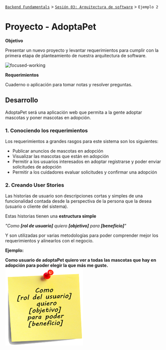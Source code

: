 [`Backend Fundamentals`](../../README.md) > [`Sesión 03: Arquitectura de software`](../README.md) > `Ejemplo 2`

# Proyecto - AdoptaPet

**Objetivo**

Presentar un nuevo proyecto y levantar requerimientos para cumplir con la primera etapa de planteamiento de nuestra arquitectura de software.

<img src="http://imgfz.com/i/uA61BWt.png" alt="focused-working" width="500">

**Requerimientos**

Cuaderno o aplicación para tomar notas y resolver preguntas.

## Desarrollo

AdoptaPet será una aplicación web que permita a la gente adoptar mascotas y poner mascotas en adopción.

### 1. Conociendo los requerimientos

Los requerimientos a grandes rasgos para este sistema son los siguientes:

- Publicar anuncios de mascotas en adopción
- Visualizar las mascotas que están en adopción
- Permitir a los usuarios interesados en adoptar registrarse y poder enviar solicitudes de adopción
- Permitir a los cuidadores evaluar solicitudes y confirmar una adopción

### 2. Creando User Stories

Las historias de usuario son descripciones cortas y simples de una funcionalidad contada desde la perspectiva de la persona que la desea (usuario o cliente del sistema). 

Estas historias tienen una **estructura simple**

*"Como **[rol de usuario]** quiero **[objetivo]** para **[beneficio]**"*

Y son utilizadas por varias metodologías para poder comprender mejor los requerimientos y alinearlos con el negocio.

**Ejemplo:**

**Como usuario de adoptaPet quiero ver a todas las mascotas que hay en adopción para poder elegir la que más me guste.**
<img src="img/PostItHistoriaUsuario.png" alt="PostItHistoriaUsuario"  height="250" width="250" > 
